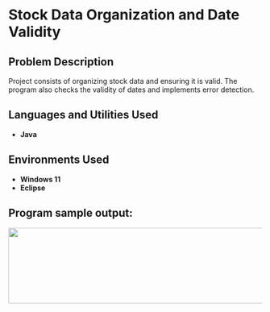 <h1>Stock Data Organization and Date Validity</h1>

<h2>Problem Description</h2>
Project consists of organizing stock data and ensuring it is valid. The program also checks the validity of dates and implements error detection.
<br />


<h2>Languages and Utilities Used</h2>

- <b>Java</b> 

<h2>Environments Used </h2>

- <b>Windows 11</b>
- <b>Eclipse</b>


<h2>Program sample output:</h2>

<p align="center">
  <img src="./photos/correctBracketOutput.png" alt="Alt Text" width="1100" height="150">
</p>
